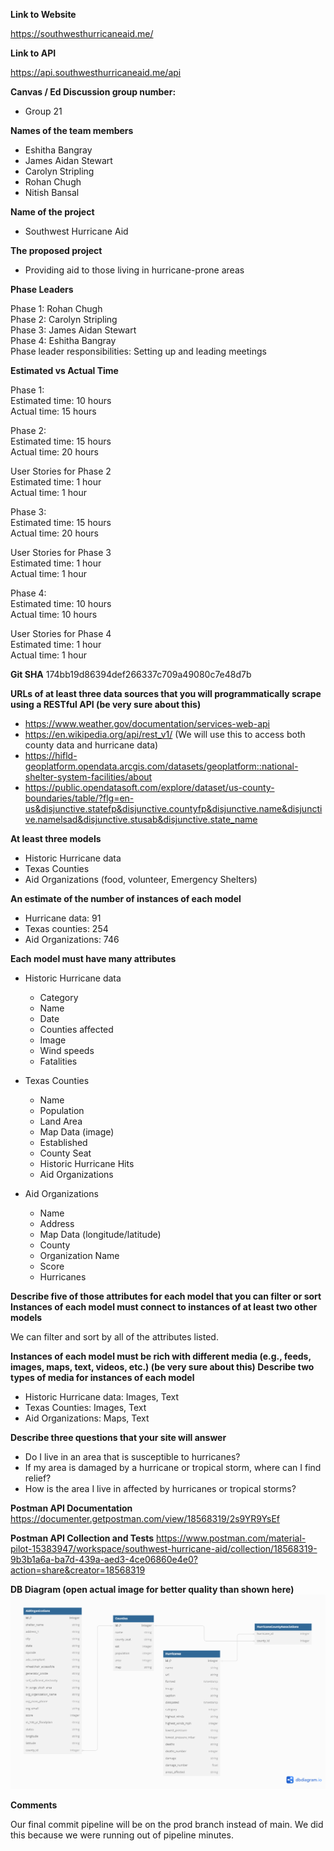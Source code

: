 **Link to Website**

https://southwesthurricaneaid.me/

**Link to API**

https://api.southwesthurricaneaid.me/api 

**Canvas / Ed Discussion group number:**
- Group 21

**Names of the team members**
- Eshitha Bangray
- James Aidan Stewart
- Carolyn Stripling
- Rohan Chugh
- Nitish Bansal


**Name of the project**
- Southwest Hurricane Aid

**The proposed project**
- Providing aid to those living in hurricane-prone areas

**Phase Leaders**

Phase 1: Rohan Chugh \
Phase 2: Carolyn Stripling \
Phase 3: James Aidan Stewart \
Phase 4: Eshitha Bangray \
Phase leader responsibilities: Setting up and leading meetings

**Estimated vs Actual Time**

Phase 1: \
Estimated time: 10 hours \
Actual time: 15 hours

Phase 2: \
Estimated time: 15 hours \
Actual time: 20 hours

User Stories for Phase 2 \
Estimated time: 1 hour \
Actual time: 1 hour

Phase 3: \
Estimated time: 15 hours \
Actual time: 20 hours

User Stories for Phase 3 \
Estimated time: 1 hour \
Actual time: 1 hour

Phase 4: \
Estimated time: 10 hours \
Actual time: 10 hours

User Stories for Phase 4 \
Estimated time: 1 hour \
Actual time: 1 hour

**Git SHA**
174bb19d86394def266337c709a49080c7e48d7b

**URLs of at least three data sources that you will programmatically scrape using a RESTful API (be very sure about this)**
- https://www.weather.gov/documentation/services-web-api 
- https://en.wikipedia.org/api/rest_v1/ (We will use this to access both county data and hurricane data)
- https://hifld-geoplatform.opendata.arcgis.com/datasets/geoplatform::national-shelter-system-facilities/about
- https://public.opendatasoft.com/explore/dataset/us-county-boundaries/table/?flg=en-us&disjunctive.statefp&disjunctive.countyfp&disjunctive.name&disjunctive.namelsad&disjunctive.stusab&disjunctive.state_name


**At least three models**
- Historic Hurricane data
- Texas Counties
- Aid Organizations (food, volunteer, Emergency Shelters)


**An estimate of the number of instances of each model**
- Hurricane data: 91
- Texas counties: 254
- Aid Organizations: 746


**Each model must have many attributes**

- Historic Hurricane data
    - Category
    - Name
    - Date
    - Counties affected
    - Image
    - Wind speeds
    - Fatalities

- Texas Counties
    - Name
    - Population
    - Land Area
    - Map Data (image)
    - Established
    - County Seat
    - Historic Hurricane Hits
    - Aid Organizations

- Aid Organizations
    - Name
    - Address
    - Map Data (longitude/latitude)
    - County
    - Organization Name
    - Score
    - Hurricanes


**Describe five of those attributes for each model that you can filter or sort
Instances of each model must connect to instances of at least two other models**

We can filter and sort by all of the attributes listed.

**Instances of each model must be rich with different media (e.g., feeds, images, maps, text, videos, etc.) (be very sure about this)
Describe two types of media for instances of each model**

- Historic Hurricane data: Images, Text
- Texas Counties: Images, Text
- Aid Organizations: Maps, Text



**Describe three questions that your site will answer**
- Do I live in an area that is susceptible to hurricanes?
- If my area is damaged by a hurricane or tropical storm, where can I find relief?
- How is the area I live in affected by hurricanes or tropical storms?

**Postman API Documentation**
https://documenter.getpostman.com/view/18568319/2s9YR9YsEf

**Postman API Collection and Tests**
https://www.postman.com/material-pilot-15383947/workspace/southwest-hurricane-aid/collection/18568319-9b3b1a6a-ba7d-439a-aed3-4ce06860e4e0?action=share&creator=18568319

**DB Diagram (open actual image for better quality than shown here)**
![DB Diagram](./Southwest_Hurricane_Aid%20DB%20Diagram%20Online%20Tool.png)

**Comments**

Our final commit pipeline will be on the prod branch instead of main.
We did this because we were running out of pipeline minutes.